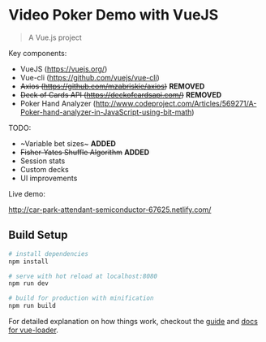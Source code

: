 # Video Poker Demo with VueJS

> A Vue.js project

Key components:

* VueJS (https://vuejs.org/)
* Vue-cli (https://github.com/vuejs/vue-cli)
* ~~Axios (https://github.com/mzabriskie/axios)~~ **REMOVED**
* ~~Deck of Cards API (https://deckofcardsapi.com/)~~ **REMOVED**
* Poker Hand Analyzer (http://www.codeproject.com/Articles/569271/A-Poker-hand-analyzer-in-JavaScript-using-bit-math)

TODO:


* ~Variable bet sizes~ **ADDED**
* ~~Fisher-Yates Shuffle Algorithm~~ **ADDED**
* Session stats
* Custom decks
* UI improvements


Live demo:

http://car-park-attendant-semiconductor-67625.netlify.com/


## Build Setup

``` bash
# install dependencies
npm install

# serve with hot reload at localhost:8080
npm run dev

# build for production with minification
npm run build
```

For detailed explanation on how things work, checkout the [guide](http://vuejs-templates.github.io/webpack/) and [docs for vue-loader](http://vuejs.github.io/vue-loader).
